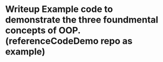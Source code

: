# Writeup Example code to demonstrate the three foundmental concepts of OOP.(referenceCodeDemo repo as example)
